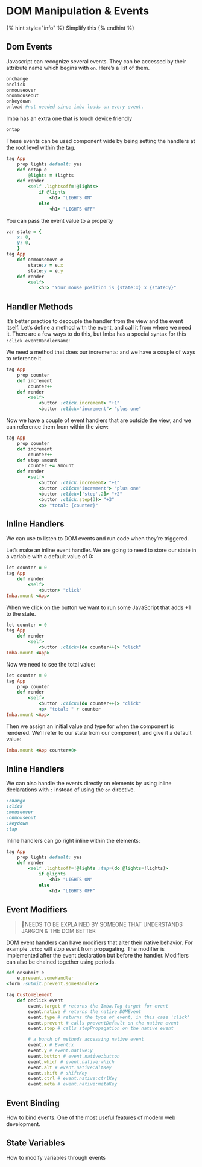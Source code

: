 # DOM Manipulation & Events

{% hint style="info" %}
Simplify this
{% endhint %}

## Dom Events

Javascript can recognize several events. They can be accessed by their attribute name which begins with `on`. Here’s a list of them.

```ruby
onchange
onclick
onmouseover
ononmouseout
onkeydown
onload #not needed since imba loads on every event.
```

Imba has an extra one that is touch device friendly

```ruby
ontap
```

These events can be used component wide by being setting the handlers at the root level within the tag.

```ruby
tag App
	prop lights default: yes
	def ontap e
		@lights = !lights
	def render
		<self .lightsoff=!@lights>
			if @lights
				<h1> "LIGHTS ON"
			else
				<h1> "LIGHTS OFF"
```

You can pass the event value to a property

```ruby
var state = {
	x: 0, 
	y: 0,
	}
tag App
	def onmousemove e
		state:x = e.x
		state:y = e.y
	def render
		<self>
			<h3> "Your mouse position is {state:x} x {state:y}"
```

## Handler Methods

It’s better practice to decouple the handler from the view and the event itself. Let’s define a method with the event, and call it from where we need it. There are a few ways to do this, but Imba has a special syntax for this `:click.eventHandlerName`:

We need a method that does our increments: and we have a couple of ways to reference it.

```ruby
tag App
	prop counter
	def increment
		counter++
	def render
		<self>
			<button :click.increment> "+1"
			<button :click="increment"> "plus one"
```

Now we have a couple of event handlers that are outside the view, and we can reference them from within the view:

```ruby
tag App
	prop counter
	def increment
		counter++
	def step amount
		counter += amount
	def render
		<self>
			<button :click.increment> "+1"
			<button :click="increment"> "plus one"
			<button :click=['step',2]> "+2"
			<button :click.step(3)> "+3"
			<p> "total: {counter}"
```

## Inline Handlers



We can use  to listen to DOM events and run code when they’re triggered.

Let’s make an inline event handler. We are going to need to store our state in a variable with a default value of 0:

```ruby
let counter = 0
tag App
	def render
		<self>
			<button> "click"
Imba.mount <App>
```

When we click on the button we want to run some JavaScript that adds +1 to the state.

```ruby
let counter = 0
tag App
	def render
		<self>
			<button :click=(do counter++)> "click"
Imba.mount <App>
```

Now we need to see the total value:

```ruby
let counter = 0
tag App
	prop counter
	def render
		<self>
			<button :click=(do counter++)> "click"
			<p> "total: " + counter
Imba.mount <App>
```

Then we assign an initial value and type for when the component is rendered. We’ll refer to our state from our component, and give it a default value:

```ruby
Imba.mount <App counter=0>
```

## Inline Handlers

We can also handle the events directly on elements by using inline declarations with `:` instead of using the `on` directive.

```ruby
:change
:click
:mouseover
:onmouseout
:keydown
:tap
```

Inline handlers can go right inline within the elements:

```ruby
tag App
	prop lights default: yes
	def render
		<self .lightsoff=!@lights :tap=(do @lights=!lights)>
			if @lights
				<h1> "LIGHTS ON"
			else
				<h1> "LIGHTS OFF"
```

## Event Modifiers



> 📌NEEDS TO BE EXPLAINED BY SOMEONE THAT UNDERSTANDS JARGON & THE DOM BETTER

DOM event handlers can have modifiers that alter their native behavior. For example `.stop` will stop event from propagating. The modifier is implemented after the event declaration but before the handler. Modifiers can also be chained together using periods.

```ruby
def onsubmit e
	e.prevent.someHandler
<form :submit.prevent.someHandler>
```



```ruby
tag CustomElement	
	def onclick event
		event.target # returns the Imba.Tag target for event
		event.native # returns the native DOMEvent
		event.type # returns the type of event, in this case 'click'
		event.prevent # calls preventDefault on the native event
		event.stop # calls stopPropagation on the native event

		# a bunch of methods accessing native event
		event.x # Event:x
		event.y # event.native:y
		event.button # event.native:button
		event.which # event.native:which
		event.alt # event.native:altKey
		event.shift # shiftKey
		event.ctrl # event.native:ctrlKey
		event.meta # event.native:metaKey
```

## Event Binding

How to bind events. One of the most useful features of modern web development. 

## State Variables

How to modify variables through events

